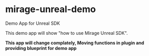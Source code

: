 # mirage-unreal-demo
Demo App for Unreal SDK

This demo app will show "how to use Mirage Unreal SDK". 

**This app will change complately, Moving functions in plugin and providing blueprint for demo app**